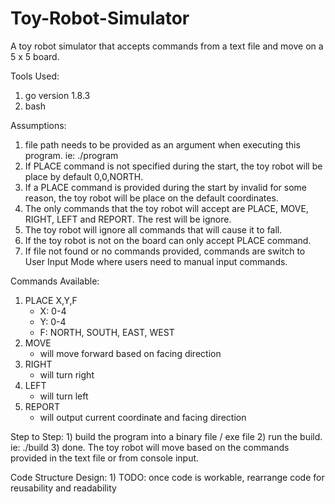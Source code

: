 # Toy-Robot-Simulator
A toy robot simulator that accepts commands from a text file and move on a 5 x 5 board.

Tools Used:
   1) go version 1.8.3
   2) bash

Assumptions:
   1) file path needs to be provided as an argument when executing this program. ie: ./program <file path>
   2) If PLACE command is not specified during the start, the toy robot will be place by default 0,0,NORTH.
   3) If a PLACE command is provided during the start by invalid for some reason, the toy robot will be place on
   the default coordinates.
   4) The only commands that the toy robot will accept are PLACE, MOVE, RIGHT, LEFT and REPORT. The rest will be
   ignore.
   5) The toy robot will ignore all commands that will cause it to fall.
   6) If the toy robot is not on the board can only accept PLACE command.
   7) If file not found or no commands provided, commands are switch to User Input Mode where users need
   to manual input commands.

Commands Available:
   1) PLACE X,Y,F
        - X: 0-4
        - Y: 0-4
        - F: NORTH, SOUTH, EAST, WEST
   2) MOVE
        - will move forward based on facing direction
   3) RIGHT
        - will turn right
   4) LEFT
        - will turn left
   5) REPORT
        - will output current coordinate and facing direction

Step to Step:
    1) build the program into a binary file / exe file
    2) run the build. ie: ./build <file path optional>
    3) done. The toy robot will move based on the commands provided in the text file or from console input.

Code Structure Design:
    1) TODO: once code is workable, rearrange code for reusability and readability